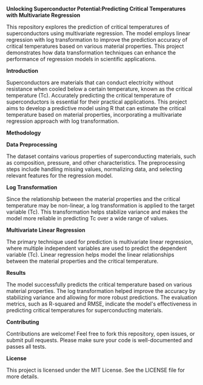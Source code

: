 **Unlocking Superconductor Potential:Predicting Critical Temperatures with Multivariate Regression**

This repository explores the prediction of critical temperatures of superconductors using multivariate regression. The model employs linear regression with log transformation to improve the prediction accuracy of critical temperatures based on various material properties. This project demonstrates how data transformation techniques can enhance the performance of regression models in scientific applications.

**Introduction**

Superconductors are materials that can conduct electricity without resistance when cooled below a certain temperature, known as the critical temperature (Tc). Accurately predicting the critical temperature of superconductors is essential for their practical applications. This project aims to develop a predictive model using R that can estimate the critical temperature based on material properties, incorporating a multivariate regression approach with log transformation.

**Methodology**

**Data Preprocessing**

The dataset contains various properties of superconducting materials, such as composition, pressure, and other characteristics. The preprocessing steps include handling missing values, normalizing data, and selecting relevant features for the regression model.

**Log Transformation**

Since the relationship between the material properties and the critical temperature may be non-linear, a log transformation is applied to the target variable (Tc). This transformation helps stabilize variance and makes the model more reliable in predicting Tc over a wide range of values.

**Multivariate Linear Regression**

The primary technique used for prediction is multivariate linear regression, where multiple independent variables are used to predict the dependent variable (Tc). Linear regression helps model the linear relationships between the material properties and the critical temperature.

**Results**

The model successfully predicts the critical temperature based on various material properties. The log transformation helped improve the accuracy by stabilizing variance and allowing for more robust predictions. The evaluation metrics, such as R-squared and RMSE, indicate the model's effectiveness in predicting critical temperatures for superconducting materials.

**Contributing**

Contributions are welcome! Feel free to fork this repository, open issues, or submit pull requests. Please make sure your code is well-documented and passes all tests.

**License**

This project is licensed under the MIT License. See the LICENSE file for more details.
